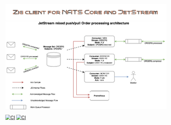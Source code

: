 ![](_logo/logo.png)
![](_logo/nats-streams-ordersimage.png)

[![CI](https://github.com/g41797/nats/actions/workflows/linux.yml/badge.svg)](https://github.com/g41797/nats/actions/workflows/linux.yml)
[![CI](https://github.com/g41797/nats/actions/workflows/mac.yml/badge.svg)](https://github.com/g41797/nats/actions/workflows/mac.yml)

